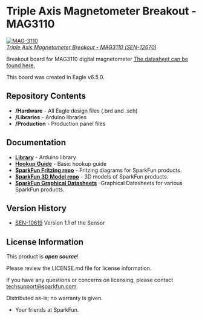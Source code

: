 Triple Axis Magnetometer Breakout - MAG3110
============================================

[![MAG-3110](https://cdn.sparkfun.com//assets/parts/9/3/9/8/12670-01.jpg)  
*Triple Axis Magnetometer Breakout - MAG3110 (SEN-12670)*](https://www.sparkfun.com/products/12670)

Breakout board for MAG3110 digital magnetometer [The datasheet can be found here.](https://dlnmh9ip6v2uc.cloudfront.net/datasheets/Sensors/Magneto/MAG3110.pdf)

This board was created in Eagle v6.5.0. 

Repository Contents
-------------------

* **/Hardware** - All Eagle design files (.brd and .sch)
* **/Libraries** - Arduino libraries
* **/Production** - Production panel files

Documentation
--------------
* **[Library](https://github.com/sparkfun/SparkFun_MAG3110_Breakout_Board_Arduino_Library)** - Arduino library 
* **[Hookup Guide](https://learn.sparkfun.com/tutorials/mag3110-magnetometer-hookup-guide-)** - Basic hookup guide 
* **[SparkFun Fritzing repo](https://github.com/sparkfun/Fritzing_Parts)** - Fritzing diagrams for SparkFun products.
* **[SparkFun 3D Model repo](https://github.com/sparkfun/3D_Models)** - 3D models of SparkFun products. 
* **[SparkFun Graphical Datasheets](https://github.com/sparkfun/Graphical_Datasheets)** -Graphical Datasheets for various SparkFun products.

Version History
---------------
* [SEN-10619](https://www.sparkfun.com/products/10619) Version 1.1 of the Sensor
 
 

License Information
-------------------
This product is _**open source**_! 

Please review the LICENSE.md file for license information. 

If you have any questions or concerns on licensing, please contact techsupport@sparkfun.com.

Distributed as-is; no warranty is given.

- Your friends at SparkFun.


